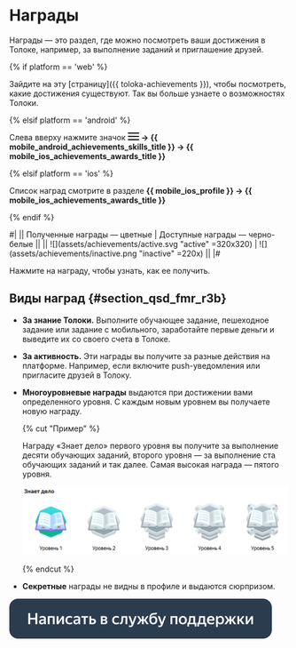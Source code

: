 # Награды

Награды — это раздел, где можно посмотреть ваши достижения в Толоке, например, за выполнение заданий и приглашение друзей.

{% if platform == 'web' %}

Зайдите на эту [страницу]({{ toloka-achievements }}), чтобы посмотреть, какие достижения существуют. Так вы больше узнаете о возможностях Толоки.

{% elsif platform == 'android' %}

Слева вверху нажмите значок **![](assets/menu.png) → {{ mobile_android_achievements_skills_title }} → {{ mobile_ios_achievements_awards_title }}**

{% elsif platform == 'ios' %}


Список наград смотрите в разделе **{{ mobile_ios_profile }} → {{ mobile_ios_achievements_awards_title }}**

{% endif %}

#|
|| Полученные награды — цветные         | Доступные награды — черно-белые        ||
|| ![](assets/achievements/active.svg "active" =320x320)  | ![](assets/achievements/inactive.png "inactive" =220x)  ||
|#

Нажмите на награду, чтобы узнать, как ее получить.

## Виды наград {#section_qsd_fmr_r3b}

- **За знание Толоки.** Выполните обучающее задание, пешеходное задание или задание с мобильного, заработайте первые деньги и выведите их со своего счета в Толоке.
- **За активность.** Эти награды вы получите за разные действия на платформе. Например, если включите push-уведомления или пригласите друзей в Толоку.
- **Многоуровневые награды** выдаются при достижении вами определенного уровня. С каждым новым уровнем вы получаете новую награду.

    {% cut "Пример" %}

    Награду «Знает дело» первого уровня вы получите за выполнение десяти обучающих заданий, второго уровня — за выполнение ста обучающих заданий и так далее. Самая высокая награда — пятого уровня.

	![](assets/achievements/multilevel.png)

	{% endcut %}

- **Секретные** награды не видны в профиле и выдаются сюрпризом.


[![](assets/buttons/contact-support.svg)](troubleshooting/troubleshooting.md#not_working_properly)

